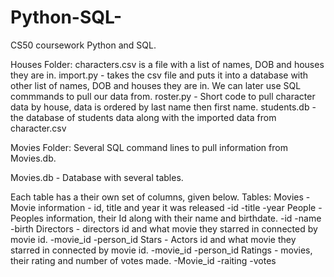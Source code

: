 # Python-SQL-
CS50 coursework Python and SQL.

Houses Folder:
characters.csv is a file with a list of names, DOB and houses they are in.
import.py - takes the csv file and puts it into a database with other list of names, DOB and houses they are in.
            We can later use SQL commmands to pull our data from.
roster.py - Short code to pull character data by house, data is ordered by last name then first name.
students.db - the database of students data along with the imported data from character.csv

Movies Folder:
Several SQL command lines to pull information from Movies.db.

Movies.db - Database with several tables.

Each table has a their own set of columns, given below.
Tables:
Movies - Movie information - id, title and year it was released
-id
-title
-year
People - Peoples information, their Id along with their name and birthdate.
-id
-name
-birth
Directors - directors id and what movie they starred in connected by movie id.
-movie_id
-person_id
Stars - Actors id and what movie they starred in connected by movie id.
-movie_id
-person_id
Ratings - movies, their rating and number of votes made.
-Movie_id
-raiting
-votes
